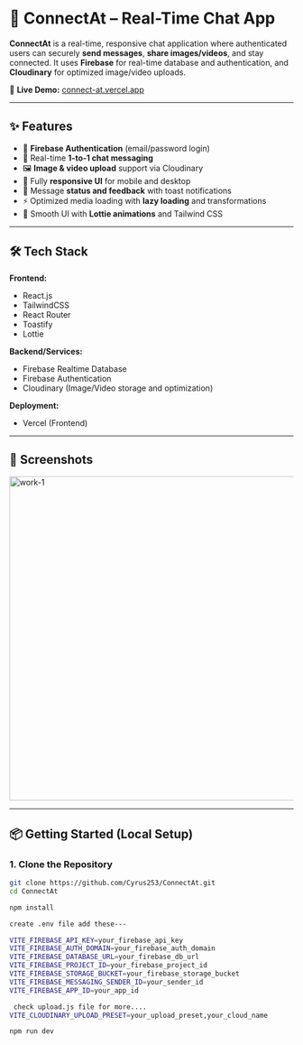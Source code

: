 # 💬 ConnectAt – Real-Time Chat App

**ConnectAt** is a real-time, responsive chat application where authenticated users can securely **send messages**, **share images/videos**, and stay connected. It uses **Firebase** for real-time database and authentication, and **Cloudinary** for optimized image/video uploads.

🔗 **Live Demo:** [connect-at.vercel.app](https://connect-at.vercel.app)  

---

## ✨ Features

- 🔐 **Firebase Authentication** (email/password login)
- 💬 Real-time **1-to-1 chat messaging**
- 🖼️ **Image & video upload** support via Cloudinary
- 📱 Fully **responsive UI** for mobile and desktop
- 🧪 Message **status and feedback** with toast notifications
- ⚡ Optimized media loading with **lazy loading** and transformations
- 🌙 Smooth UI with **Lottie animations** and Tailwind CSS

---

## 🛠️ Tech Stack

**Frontend:**
- React.js
- TailwindCSS
- React Router
- Toastify
- Lottie

**Backend/Services:**
- Firebase Realtime Database
- Firebase Authentication
- Cloudinary (Image/Video storage and optimization)

**Deployment:**
- Vercel (Frontend)

---

## 📸 Screenshots

 <img width="789" height="575" alt="work-1" src="https://github.com/user-attachments/assets/d065c623-92ec-4603-91e1-f7032927b652" />

---

## 📦 Getting Started (Local Setup)

### 1. Clone the Repository

```bash
git clone https://github.com/Cyrus253/ConnectAt.git
cd ConnectAt

npm install

create .env file add these---

VITE_FIREBASE_API_KEY=your_firebase_api_key
VITE_FIREBASE_AUTH_DOMAIN=your_firebase_auth_domain
VITE_FIREBASE_DATABASE_URL=your_firebase_db_url
VITE_FIREBASE_PROJECT_ID=your_firebase_project_id
VITE_FIREBASE_STORAGE_BUCKET=your_firebase_storage_bucket
VITE_FIREBASE_MESSAGING_SENDER_ID=your_sender_id
VITE_FIREBASE_APP_ID=your_app_id

 check upload.js file for more....
VITE_CLOUDINARY_UPLOAD_PRESET=your_upload_preset,your_cloud_name

npm run dev

